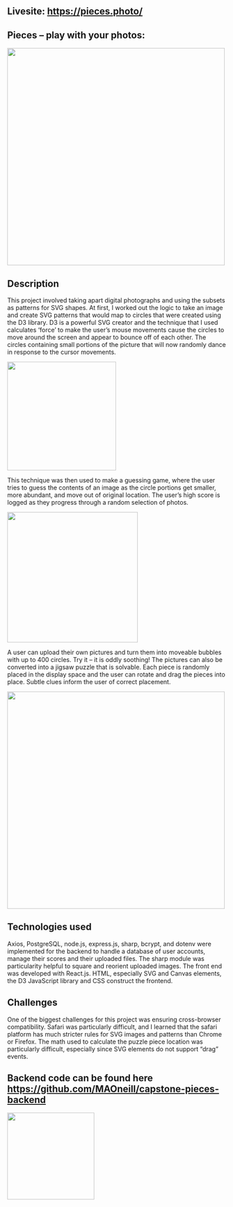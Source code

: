 ## Livesite: https://pieces.photo/

## Pieces – play with your photos:

<img src="https://github.com/MAOneill/capstone-pieces-frontend/blob/master/readme-img/pieces.gif?raw=true" width="500">


## Description 
This project involved taking apart digital photographs and using the subsets as patterns for SVG shapes.  At first, I worked out the logic to take an image and create SVG patterns that would map to circles that were created using the D3 library.  D3 is a powerful SVG creator and the technique that I used calculates ‘force’ to make the user’s mouse movements cause the circles to move around the screen and appear to bounce off of each other.  The circles containing small portions of the picture that will now randomly dance in response to the cursor movements.

<img src="https://github.com/MAOneill/capstone-pieces-frontend/blob/master/readme-img/examplesvgpatterns.png?raw=true" width="250">

This technique was then used to make a guessing game, where the user tries to guess the contents of an image as the circle portions get smaller, more abundant, and move out of original location.  The user’s high score is logged as they progress through a random selection of photos.

<img src="https://github.com/MAOneill/capstone-pieces-frontend/blob/master/readme-img/bubbles.gif?raw=true" width="300">

A user can upload their own pictures and turn them into moveable bubbles with up to 400 circles.  Try it – it is oddly soothing!  The pictures can also be converted into a jigsaw puzzle that is solvable.  Each piece is randomly placed in the display space and the user can rotate and drag the pieces into place.  Subtle clues inform the user of correct placement.

<img src="https://github.com/MAOneill/capstone-pieces-frontend/blob/master/readme-img/puzzledemo2.gif?raw=true" width="500">

## Technologies used
Axios, PostgreSQL, node.js, express.js, sharp, bcrypt, and dotenv were implemented for the backend to handle a database of user accounts, manage their scores and their uploaded files.  The sharp module was particularity helpful to square and reorient uploaded images.  The front end was developed with React.js.  HTML, especially SVG and Canvas elements, the D3 JavaScript library and CSS construct the frontend. 

## Challenges

One of the biggest challenges for this project was ensuring cross-browser compatibility.  Safari was particularly difficult, and I learned that the safari platform has much stricter rules for SVG images and patterns than Chrome or Firefox.  The math used to calculate the puzzle piece location was particularly difficult, especially since SVG elements do not support “drag” events.

## Backend code can be found here https://github.com/MAOneill/capstone-pieces-backend

<img src="https://github.com/MAOneill/capstone-pieces-frontend/blob/master/readme-img/pieces2.png?raw=true" width="200">




